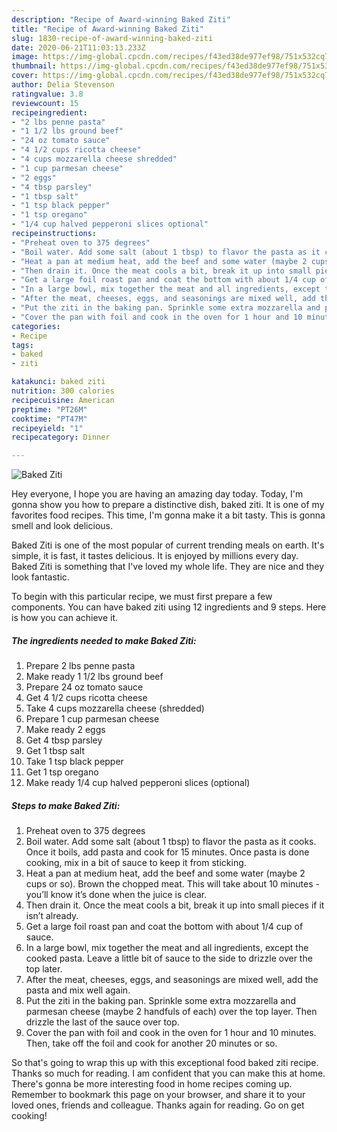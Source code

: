 ```yaml
---
description: "Recipe of Award-winning Baked Ziti"
title: "Recipe of Award-winning Baked Ziti"
slug: 1830-recipe-of-award-winning-baked-ziti
date: 2020-06-21T11:03:13.233Z
image: https://img-global.cpcdn.com/recipes/f43ed38de977ef98/751x532cq70/baked-ziti-recipe-main-photo.jpg
thumbnail: https://img-global.cpcdn.com/recipes/f43ed38de977ef98/751x532cq70/baked-ziti-recipe-main-photo.jpg
cover: https://img-global.cpcdn.com/recipes/f43ed38de977ef98/751x532cq70/baked-ziti-recipe-main-photo.jpg
author: Delia Stevenson
ratingvalue: 3.8
reviewcount: 15
recipeingredient:
- "2 lbs penne pasta"
- "1 1/2 lbs ground beef"
- "24 oz tomato sauce"
- "4 1/2 cups ricotta cheese"
- "4 cups mozzarella cheese shredded"
- "1 cup parmesan cheese"
- "2 eggs"
- "4 tbsp parsley"
- "1 tbsp salt"
- "1 tsp black pepper"
- "1 tsp oregano"
- "1/4 cup halved pepperoni slices optional"
recipeinstructions:
- "Preheat oven to 375 degrees"
- "Boil water. Add some salt (about 1 tbsp) to flavor the pasta as it cooks. Once it boils, add pasta and cook for 15 minutes. Once pasta is done cooking, mix in a bit of sauce to keep it from sticking."
- "Heat a pan at medium heat, add the beef and some water (maybe 2 cups or so). Brown the chopped meat. This will take about 10 minutes - you’ll know it’s done when the juice is clear."
- "Then drain it. Once the meat cools a bit, break it up into small pieces if it isn’t already."
- "Get a large foil roast pan and coat the bottom with about 1/4 cup of sauce."
- "In a large bowl, mix together the meat and all ingredients, except the cooked pasta. Leave a little bit of sauce to the side to drizzle over the top later."
- "After the meat, cheeses, eggs, and seasonings are mixed well, add the pasta and mix well again."
- "Put the ziti in the baking pan. Sprinkle some extra mozzarella and parmesan cheese (maybe 2 handfuls of each) over the top layer. Then drizzle the last of the sauce over top."
- "Cover the pan with foil and cook in the oven for 1 hour and 10 minutes. Then, take off the foil and cook for another 20 minutes or so."
categories:
- Recipe
tags:
- baked
- ziti

katakunci: baked ziti 
nutrition: 300 calories
recipecuisine: American
preptime: "PT26M"
cooktime: "PT47M"
recipeyield: "1"
recipecategory: Dinner

---
```



![Baked Ziti](https://img-global.cpcdn.com/recipes/f43ed38de977ef98/751x532cq70/baked-ziti-recipe-main-photo.jpg)

Hey everyone, I hope you are having an amazing day today. Today, I'm gonna show you how to prepare a distinctive dish, baked ziti. It is one of my favorites food recipes. This time, I'm gonna make it a bit tasty. This is gonna smell and look delicious.



Baked Ziti is one of the most popular of current trending meals on earth. It's simple, it is fast, it tastes delicious. It is enjoyed by millions every day. Baked Ziti is something that I've loved my whole life. They are nice and they look fantastic.


To begin with this particular recipe, we must first prepare a few components. You can have baked ziti using 12 ingredients and 9 steps. Here is how you can achieve it.

<!--inarticleads1-->

##### The ingredients needed to make Baked Ziti:

1. Prepare 2 lbs penne pasta
1. Make ready 1 1/2 lbs ground beef
1. Prepare 24 oz tomato sauce
1. Get 4 1/2 cups ricotta cheese
1. Take 4 cups mozzarella cheese (shredded)
1. Prepare 1 cup parmesan cheese
1. Make ready 2 eggs
1. Get 4 tbsp parsley
1. Get 1 tbsp salt
1. Take 1 tsp black pepper
1. Get 1 tsp oregano
1. Make ready 1/4 cup halved pepperoni slices (optional)




<!--inarticleads2-->

##### Steps to make Baked Ziti:

1. Preheat oven to 375 degrees
1. Boil water. Add some salt (about 1 tbsp) to flavor the pasta as it cooks. Once it boils, add pasta and cook for 15 minutes. Once pasta is done cooking, mix in a bit of sauce to keep it from sticking.
1. Heat a pan at medium heat, add the beef and some water (maybe 2 cups or so). Brown the chopped meat. This will take about 10 minutes - you’ll know it’s done when the juice is clear.
1. Then drain it. Once the meat cools a bit, break it up into small pieces if it isn’t already.
1. Get a large foil roast pan and coat the bottom with about 1/4 cup of sauce.
1. In a large bowl, mix together the meat and all ingredients, except the cooked pasta. Leave a little bit of sauce to the side to drizzle over the top later.
1. After the meat, cheeses, eggs, and seasonings are mixed well, add the pasta and mix well again.
1. Put the ziti in the baking pan. Sprinkle some extra mozzarella and parmesan cheese (maybe 2 handfuls of each) over the top layer. Then drizzle the last of the sauce over top.
1. Cover the pan with foil and cook in the oven for 1 hour and 10 minutes. Then, take off the foil and cook for another 20 minutes or so.




So that's going to wrap this up with this exceptional food baked ziti recipe. Thanks so much for reading. I am confident that you can make this at home. There's gonna be more interesting food in home recipes coming up. Remember to bookmark this page on your browser, and share it to your loved ones, friends and colleague. Thanks again for reading. Go on get cooking!
